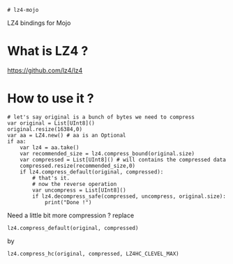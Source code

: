     # lz4-mojo
LZ4 bindings for Mojo

# What is LZ4 ?
https://github.com/lz4/lz4

# How to use it ?

```
# let's say original is a bunch of bytes we need to compress
var original = List[UInt8]()
original.resize(16384,0)
var aa = LZ4.new() # aa is an Optional
if aa:
    var lz4 = aa.take()
    var recommended_size = lz4.compress_bound(original.size)
    var compressed = List[UInt8]() # will contains the compressed data
    compressed.resize(recommended_size,0)
    if lz4.compress_default(original, compressed):
        # that's it.
        # now the reverse operation
        var uncompress = List[UInt8]()
        if lz4.decompress_safe(compressed, uncompress, original.size):
            print("Done !")
```

Need a little bit more compression ? replace
```
lz4.compress_default(original, compressed)
```
by
```
lz4.compress_hc(original, compressed, LZ4HC_CLEVEL_MAX)
```


